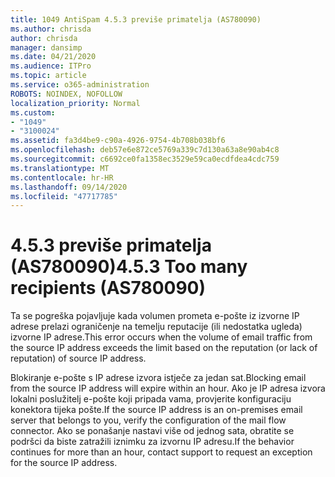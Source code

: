 ```yaml
---
title: 1049 AntiSpam 4.5.3 previše primatelja (AS780090)
ms.author: chrisda
author: chrisda
manager: dansimp
ms.date: 04/21/2020
ms.audience: ITPro
ms.topic: article
ms.service: o365-administration
ROBOTS: NOINDEX, NOFOLLOW
localization_priority: Normal
ms.custom:
- "1049"
- "3100024"
ms.assetid: fa3d4be9-c90a-4926-9754-4b708b038bf6
ms.openlocfilehash: deb57e6e872ce5769a339c7d130a63a8e90ab4c8
ms.sourcegitcommit: c6692ce0fa1358ec3529e59ca0ecdfdea4cdc759
ms.translationtype: MT
ms.contentlocale: hr-HR
ms.lasthandoff: 09/14/2020
ms.locfileid: "47717785"
---
```

# <a name="453-too-many-recipients-as780090"></a><span data-ttu-id="41302-102">4.5.3 previše primatelja (AS780090)</span><span class="sxs-lookup"><span data-stu-id="41302-102">4.5.3 Too many recipients (AS780090)</span></span>

<span data-ttu-id="41302-103">Ta se pogreška pojavljuje kada volumen prometa e-pošte iz izvorne IP adrese prelazi ograničenje na temelju reputacije (ili nedostatka ugleda) izvorne IP adrese.</span><span class="sxs-lookup"><span data-stu-id="41302-103">This error occurs when the volume of email traffic from the source IP address exceeds the limit based on the reputation (or lack of reputation) of source IP address.</span></span>

<span data-ttu-id="41302-104">Blokiranje e-pošte s IP adrese izvora istječe za jedan sat.</span><span class="sxs-lookup"><span data-stu-id="41302-104">Blocking email from the source IP address will expire within an hour.</span></span> <span data-ttu-id="41302-105">Ako je IP adresa izvora lokalni poslužitelj e-pošte koji pripada vama, provjerite konfiguraciju konektora tijeka pošte.</span><span class="sxs-lookup"><span data-stu-id="41302-105">If the source IP address is an on-premises email server that belongs to you, verify the configuration of the mail flow connector.</span></span> <span data-ttu-id="41302-106">Ako se ponašanje nastavi više od jednog sata, obratite se podršci da biste zatražili iznimku za izvornu IP adresu.</span><span class="sxs-lookup"><span data-stu-id="41302-106">If the behavior continues for more than an hour, contact support to request an exception for the source IP address.</span></span>

